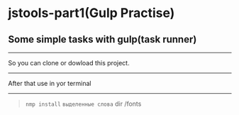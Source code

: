# jstools-part1(Gulp Practise)
## Some simple tasks with gulp(task runner)
***
So you can clone or dowload this project.
***
After that use in yor terminal
*** 
> `nmp install`
`выделенные слова`
    dir /fonts
